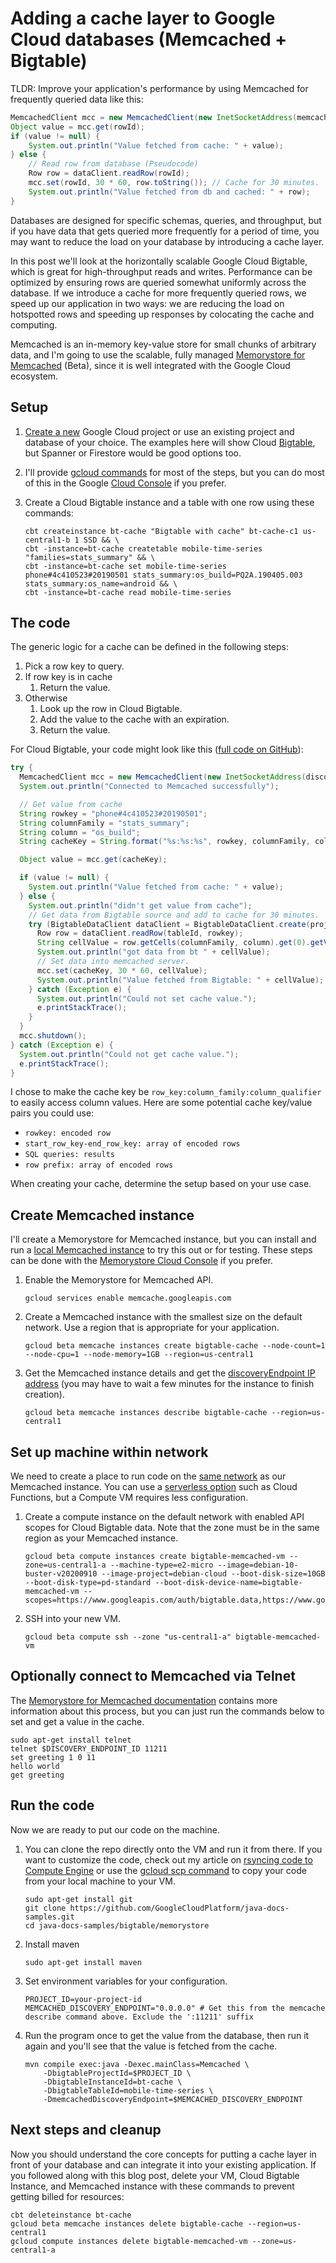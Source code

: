 # Adding a cache layer to Google Cloud databases (Memcached + Bigtable)

TLDR: Improve your application's performance by using Memcached for frequently queried data like this:


```java
MemcachedClient mcc = new MemcachedClient(new InetSocketAddress(memcachedIP, 11211));      
Object value = mcc.get(rowId);
if (value != null) {
    System.out.println("Value fetched from cache: " + value);
} else {
    // Read row from database (Pseudocode)
    Row row = dataClient.readRow(rowId); 
    mcc.set(rowId, 30 * 60, row.toString()); // Cache for 30 minutes.
    System.out.println("Value fetched from db and cached: " + row);
}
```

Databases are designed for specific schemas, queries, and throughput, but if you have data that gets queried more frequently for a period of time, you may want to reduce the load on your database by introducing a cache layer. 

In this post we'll look at the horizontally scalable Google Cloud Bigtable, which is great for high-throughput reads and writes. Performance can be optimized by ensuring rows are queried somewhat uniformly across the database. If we introduce a cache for more frequently queried rows, we speed up our application in two ways: we are reducing the load on hotspotted rows and speeding up responses by colocating the cache and computing. 

Memcached is an in-memory key-value store for small chunks of arbitrary data, and I'm going to use the scalable, fully managed [Memorystore for Memcached](https://cloud.google.com/memorystore/docs/memcached) (Beta), since it is well integrated with the Google Cloud ecosystem.

## Setup

1.  [Create a new](https://cloud.google.com/resource-manager/docs/creating-managing-projects) Google Cloud project or use an existing project and database of your choice. The examples here will show Cloud [Bigtable](https://cloud.google.com/bigtable/docs), but Spanner or Firestore would be good options too.
1.  I'll provide [gcloud commands](https://cloud.google.com/sdk/gcloud) for most of the steps, but you can do most of this in the Google [Cloud Console](https://console.cloud.google.com/) if you prefer.
1.  Create a Cloud Bigtable instance and a table with one row using these commands:

    ```commandline
    cbt createinstance bt-cache "Bigtable with cache" bt-cache-c1 us-central1-b 1 SSD && \ 
    cbt -instance=bt-cache createtable mobile-time-series "families=stats_summary" && \ 
    cbt -instance=bt-cache set mobile-time-series phone#4c410523#20190501 stats_summary:os_build=PQ2A.190405.003 stats_summary:os_name=android && \ 
    cbt -instance=bt-cache read mobile-time-series
    ```

## The code

The generic logic for a cache can be defined in the following steps: 

1.  Pick a row key to query.
1.  If row key is in cache
    1.  Return the value.
1.  Otherwise
    1.  Look up the row in Cloud Bigtable.
    1.  Add the value to the cache with an expiration.
    1.  Return the value.

For Cloud Bigtable, your code might look like this ([full code on GitHub](https://github.com/GoogleCloudPlatform/java-docs-samples/tree/master/bigtable/memorystore)):

[embedmd]:# (https://raw.githubusercontent.com/GoogleCloudPlatform/java-docs-samples/master/bigtable/memorystore/src/main/java/Memcached.java /try {/ /get cache value.*\n.*\n.*}/)
```java
try {
  MemcachedClient mcc = new MemcachedClient(new InetSocketAddress(discoveryEndpoint, 11211));
  System.out.println("Connected to Memcached successfully");

  // Get value from cache
  String rowkey = "phone#4c410523#20190501";
  String columnFamily = "stats_summary";
  String column = "os_build";
  String cacheKey = String.format("%s:%s:%s", rowkey, columnFamily, column);

  Object value = mcc.get(cacheKey);

  if (value != null) {
    System.out.println("Value fetched from cache: " + value);
  } else {
    System.out.println("didn't get value from cache");
    // Get data from Bigtable source and add to cache for 30 minutes.
    try (BigtableDataClient dataClient = BigtableDataClient.create(projectId, instanceId)) {
      Row row = dataClient.readRow(tableId, rowkey);
      String cellValue = row.getCells(columnFamily, column).get(0).getValue().toStringUtf8();
      System.out.println("got data from bt " + cellValue);
      // Set data into memcached server.
      mcc.set(cacheKey, 30 * 60, cellValue);
      System.out.println("Value fetched from Bigtable: " + cellValue);
    } catch (Exception e) {
      System.out.println("Could not set cache value.");
      e.printStackTrace();
    }
  }
  mcc.shutdown();
} catch (Exception e) {
  System.out.println("Could not get cache value.");
  e.printStackTrace();
}
```


I chose to make the cache key be `row_key:column_family:column_qualifier` to easily access column values. Here are some potential cache key/value pairs you could use:

+   `rowkey: encoded row`
+   `start_row_key-end_row_key: array of encoded rows`
+   `SQL queries: results`
+   `row prefix: array of encoded rows`

When creating your cache, determine the setup based on your use case.

## Create Memcached instance

I'll create a Memorystore for Memcached instance, but you can install and run a [local Memcached instance](https://github.com/memcached/memcached/wiki/Install) to try this out or for testing. These steps can be done with the [Memorystore Cloud Console](https://console.cloud.google.com/memorystore/memcached/instances) if you prefer.

1.  Enable the Memorystore for Memcached API.

    ```commandline
    gcloud services enable memcache.googleapis.com
    ```

1.  Create a Memcached instance with the smallest size on the default network. Use a region that is appropriate for your application.

    ```commandline
    gcloud beta memcache instances create bigtable-cache --node-count=1 --node-cpu=1 --node-memory=1GB --region=us-central1 
    ```

1.  Get the Memcached instance details and get the [discoveryEndpoint IP address](https://cloud.google.com/memorystore/docs/memcached/using-auto-discovery) (you may have to wait a few minutes for the instance to finish creation).

    ```commandline
    gcloud beta memcache instances describe bigtable-cache --region=us-central1
    ```

## Set up machine within network

We need to create a place to run code on the [same network](https://cloud.google.com/vpc/docs/vpc) as our Memcached instance. You can use a [serverless option](https://cloud.google.com/vpc/docs/configure-serverless-vpc-access) such as Cloud Functions, but a Compute VM requires less configuration.

1.  Create a compute instance on the default network with enabled API scopes for Cloud Bigtable data. Note that the zone must be in the same region as your Memcached instance.

    ```commandline
    gcloud beta compute instances create bigtable-memcached-vm --zone=us-central1-a --machine-type=e2-micro --image=debian-10-buster-v20200910 --image-project=debian-cloud --boot-disk-size=10GB --boot-disk-type=pd-standard --boot-disk-device-name=bigtable-memcached-vm --scopes=https://www.googleapis.com/auth/bigtable.data,https://www.googleapis.com/auth/servicecontrol,https://www.googleapis.com/auth/service.management.readonly,https://www.googleapis.com/auth/logging.write,https://www.googleapis.com/auth/monitoring.write,https://www.googleapis.com/auth/trace.append,https://www.googleapis.com/auth/devstorage.read_only
    ```

1.  SSH into your new VM.

    ```commandline
    gcloud beta compute ssh --zone "us-central1-a" bigtable-memcached-vm
    ```

## Optionally connect to Memcached via Telnet

The [Memorystore for Memcached documentation](https://cloud.google.com/memorystore/docs/memcached/connecting-memcached-instance?hl=en_US) contains more information about this process, but you can just run the commands below to set and get a value in the cache. 

```commandline
sudo apt-get install telnet
telnet $DISCOVERY_ENDPOINT_ID 11211
set greeting 1 0 11
hello world
get greeting
```

## Run the code

Now we are ready to put our code on the machine. 

1.  You can clone the repo directly onto the VM and run it from there. If you want to customize the code, check out my article on [rsyncing code to Compute Engine](https://medium.com/google-cloud/rsync-on-gcp-compute-engine-when-you-cant-run-your-code-locally-network-issues-cb2ff2c9c176) or use the [gcloud scp command](https://cloud.google.com/sdk/gcloud/reference/compute/scp) to copy your code from your local machine to your VM.

    ```commandline
    sudo apt-get install git
    git clone https://github.com/GoogleCloudPlatform/java-docs-samples.git
    cd java-docs-samples/bigtable/memorystore
    ```

1.  Install maven

    ```commandline
    sudo apt-get install maven
    ```

1.  Set environment variables for your configuration.

    ```commandline
    PROJECT_ID=your-project-id
    MEMCACHED_DISCOVERY_ENDPOINT="0.0.0.0" # Get this from the memcache describe command above. Exclude the ':11211' suffix
    ```

1.  Run the program once to get the value from the database, then run it again and you'll see that the value is fetched from the cache.

    ```commandline
    mvn compile exec:java -Dexec.mainClass=Memcached \
        -DbigtableProjectId=$PROJECT_ID \
        -DbigtableInstanceId=bt-cache \
        -DbigtableTableId=mobile-time-series \
        -DmemcachedDiscoveryEndpoint=$MEMCACHED_DISCOVERY_ENDPOINT
    ```

## Next steps and cleanup

Now you should understand the core concepts for putting a cache layer in front of your database and can integrate it into your existing application. If you followed along with this blog post, delete your VM, Cloud Bigtable Instance, and Memcached instance with these commands to prevent getting billed for resources:

```commandline
cbt deleteinstance bt-cache
gcloud beta memcache instances delete bigtable-cache --region=us-central1 
gcloud compute instances delete bigtable-memcached-vm --zone=us-central1-a
```
